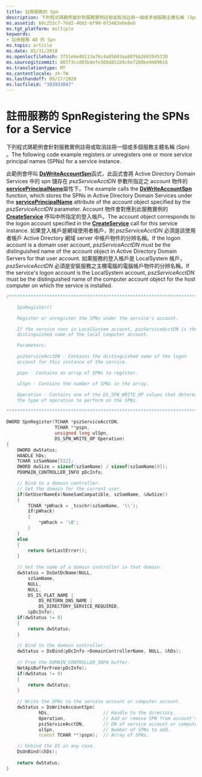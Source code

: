 ```yaml
---
title: 註冊服務的 Spn
description: 下列程式碼範例會針對服務實例註冊或取消註冊一個或多個服務主體名稱 (Spn) 。
ms.assetid: 60c252c7-76d2-4683-bf90-0f3483e6e8e0
ms.tgt_platform: multiple
keywords:
- 註冊服務 AD 的 Spn
ms.topic: article
ms.date: 05/31/2018
ms.openlocfilehash: 3f51e6e40113a76c4a85603aa88fbb2683945330
ms.sourcegitcommit: 803f3ccd65bdefe36bd851b9c6e7280be9489016
ms.translationtype: MT
ms.contentlocale: zh-TW
ms.lasthandoff: 08/17/2020
ms.locfileid: "103933047"
---
```

# <a name="registering-the-spns-for-a-service"></a><span data-ttu-id="fbbf7-104">註冊服務的 Spn</span><span class="sxs-lookup"><span data-stu-id="fbbf7-104">Registering the SPNs for a Service</span></span>

<span data-ttu-id="fbbf7-105">下列程式碼範例會針對服務實例註冊或取消註冊一個或多個服務主體名稱 (Spn) 。</span><span class="sxs-lookup"><span data-stu-id="fbbf7-105">The following code example registers or unregisters one or more service principal names (SPNs) for a service instance.</span></span>

<span data-ttu-id="fbbf7-106">此範例會呼叫 [**DsWriteAccountSpn**](/windows/desktop/api/Ntdsapi/nf-ntdsapi-dswriteaccountspna)函式，此函式會將 Active Directory Domain Services 中的 spn 儲存在 *pszServiceAcctDN* 參數所指定之 account 物件的 [**servicePrincipalName**](/windows/desktop/ADSchema/a-serviceprincipalname)屬性下。</span><span class="sxs-lookup"><span data-stu-id="fbbf7-106">The example calls the [**DsWriteAccountSpn**](/windows/desktop/api/Ntdsapi/nf-ntdsapi-dswriteaccountspna) function, which stores the SPNs in Active Directory Domain Services under the [**servicePrincipalName**](/windows/desktop/ADSchema/a-serviceprincipalname) attribute of the account object specified by the *pszServiceAcctDN* parameter.</span></span> <span data-ttu-id="fbbf7-107">Account 物件會對應到此服務實例的 [**CreateService**](/windows/desktop/api/winsvc/nf-winsvc-createservicea) 呼叫中所指定的登入帳戶。</span><span class="sxs-lookup"><span data-stu-id="fbbf7-107">The account object corresponds to the logon account specified in the [**CreateService**](/windows/desktop/api/winsvc/nf-winsvc-createservicea) call for this service instance.</span></span> <span data-ttu-id="fbbf7-108">如果登入帳戶是網域使用者帳戶，則 *pszServiceAcctDN* 必須是該使用者帳戶 Active Directory 網域 server 中帳戶物件的分辨名稱。</span><span class="sxs-lookup"><span data-stu-id="fbbf7-108">If the logon account is a domain user account, *pszServiceAcctDN* must be the distinguished name of the account object in Active Directory Domain Servers for that user account.</span></span> <span data-ttu-id="fbbf7-109">如果服務的登入帳戶是 LocalSystem 帳戶， *pszServiceAcctDN* 必須是安裝服務之主機電腦的電腦帳戶物件的分辨名稱。</span><span class="sxs-lookup"><span data-stu-id="fbbf7-109">If the service's logon account is the LocalSystem account, *pszServiceAcctDN* must be the distinguished name of the computer account object for the host computer on which the service is installed.</span></span>


```C++
/***************************************************************************

    SpnRegister()

    Register or unregister the SPNs under the service's account.

    If the service runs in LocalSystem account, pszServiceAcctDN is the 
    distinguished name of the local computer account.

    Parameters:

    pszServiceAcctDN - Contains the distinguished name of the logon 
    account for this instance of the service.

    pspn - Contains an array of SPNs to register.

    ulSpn - Contains the number of SPNs in the array.

    Operation - Contains one of the DS_SPN_WRITE_OP values that determines 
    the type of operation to perform on the SPNs.

***************************************************************************/

DWORD SpnRegister(TCHAR *pszServiceAcctDN,
                  TCHAR **pspn,
                  unsigned long ulSpn,
                  DS_SPN_WRITE_OP Operation)
{
    DWORD dwStatus;
    HANDLE hDs;
    TCHAR szSamName[512];
    DWORD dwSize = sizeof(szSamName) / sizeof(szSamName[0]);
    PDOMAIN_CONTROLLER_INFO pDcInfo;

    // Bind to a domain controller. 
    // Get the domain for the current user.
    if(GetUserNameEx(NameSamCompatible, szSamName, &dwSize))
    {
        TCHAR *pWhack = _tcschr(szSamName, '\\');
        if(pWhack)
        {
            *pWhack = '\0';
        }
    } 
    else 
    {
        return GetLastError();
    }
     
    // Get the name of a domain controller in that domain.
    dwStatus = DsGetDcName(NULL,
        szSamName,
        NULL,
        NULL,
        DS_IS_FLAT_NAME |
            DS_RETURN_DNS_NAME |
            DS_DIRECTORY_SERVICE_REQUIRED,
        &pDcInfo);
    if(dwStatus != 0) 
    {
        return dwStatus;
    }
     
    // Bind to the domain controller.
    dwStatus = DsBind(pDcInfo->DomainControllerName, NULL, &hDs);
     
    // Free the DOMAIN_CONTROLLER_INFO buffer.
    NetApiBufferFree(pDcInfo);
    if(dwStatus != 0) 
    {
        return dwStatus;
    }
     
    // Write the SPNs to the service account or computer account.
    dwStatus = DsWriteAccountSpn(
            hDs,                    // Handle to the directory.
            Operation,              // Add or remove SPN from account's existing SPNs.
            pszServiceAcctDN,       // DN of service account or computer account.
            ulSpn,                  // Number of SPNs to add.
            (const TCHAR **)pspn);  // Array of SPNs.

    // Unbind the DS in any case.
    DsUnBind(&hDs);
     
    return dwStatus;
}
```



 

 